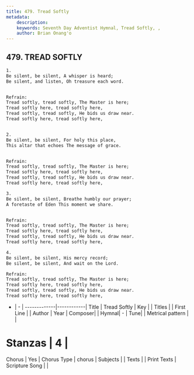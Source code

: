 ```yaml
---
title: 479. Tread Softly
metadata:
    description: 
    keywords: Seventh Day Adventist Hymnal, Tread Softly, , 
    author: Brian Onang'o
---
```



## 479. TREAD SOFTLY

```txt
1.
Be silent, be silent, A whisper is heard;
Be silent, and listen, Oh treasure each word.


Refrain:
Tread softly, tread softly, The Master is here;
Tread softly here, tread softly here,
Tread softly, tread softly, He bids us draw near.
Tread softly here, tread softly here,


2.
Be silent, be silent, For holy this place,
This altar that echoes The message of grace.


Refrain:
Tread softly, tread softly, The Master is here;
Tread softly here, tread softly here,
Tread softly, tread softly, He bids us draw near.
Tread softly here, tread softly here,

3.
Be silent, be silent, Breathe humbly our prayer;
A foretaste of Eden This moment we share.


Refrain:
Tread softly, tread softly, The Master is here;
Tread softly here, tread softly here,
Tread softly, tread softly, He bids us draw near.
Tread softly here, tread softly here,

4.
Be silent, be silent, His mercy record;
Be silent, be silent, And wait on the Lord.

Refrain:
Tread softly, tread softly, The Master is here;
Tread softly here, tread softly here,
Tread softly, tread softly, He bids us draw near.
Tread softly here, tread softly here,

```

- |   -  |
-------------|------------|
Title | Tread Softly |
Key |  |
Titles |  |
First Line |  |
Author | 
Year | 
Composer|  |
Hymnal|  - |
Tune|  |
Metrical pattern | |
# Stanzas | 4 |
Chorus | Yes |
Chorus Type | chorus |
Subjects |  |
Texts |  |
Print Texts | 
Scripture Song |  |
  
